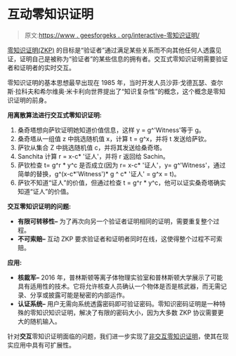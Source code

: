 # 互动零知识证明

> 原文:[https://www . geesforgeks . org/interactive-零知识证明/](https://www.geeksforgeeks.org/interactive-zero-knowledge-proof/)

[零知识证明(ZKP)](https://www.geeksforgeeks.org/zero-knowledge-proof/) 的目标是“验证者”通过满足某些关系而不向其他任何人透露见证，证明自己是被称为“验证者”的某些信息的拥有者。交互式零知识证明需要验证者和证明者的实时交互。

零知识证明的基本思想最早出现在 1985 年，当时开发人员沙菲·戈德瓦瑟、查尔斯·拉科夫和希尔维奥·米卡利向世界提出了“知识复杂性”的概念，这个概念是零知识证明的前身。

**用离散算法进行交互式零知识证明:**

1.  桑奇塔想向萨钦证明她知道价值信息，这样 y = g^'Witness'等于 g。
2.  桑奇塔从一组值 z 中挑选随机值 x，计算 t = g^x，并将 t 发送给萨钦。
3.  萨钦从集合 Z 中挑选随机值 c，并将其发送给桑奇塔。
4.  Sanchita 计算 r = x-c* '证人'，并将 r 返回给 Sachin。
5.  萨钦检查 t= g^r * y^c 是否成立(因为 r= x-c* '证人'，y= g^'Witness'，通过简单的替换，g^(x-c*'Witness')* g ^ c* '证人' = g^x = t)。
6.  萨钦不知道“证人”的价值，但通过检查 t = g^r * y^c，他可以证实桑奇塔确实知道“证人”的价值。

**交互零知识证明的问题:**

*   **有限可转移性–**
    为了再次向另一个验证者证明相同的证明，需要重复整个过程。
*   **不可索赔–**
    互动 ZKP 要求验证者和证明者同时在线，这使得整个过程不可索赔。

**应用:**

*   **核裁军–**
    2016 年，普林斯顿等离子体物理实验室和普林斯顿大学展示了可能具有适用性的技术。它将允许核查人员确认一个物体是否是核武器，而无需记录、分享或披露可能是秘密的内部运作。
*   **认证系统–**
    用户无需向系统透露密码即可验证密码。零知识密码证明是一种特殊的零知识知识证明，解决了有限的密码大小，因为大多数 ZKP 协议需要更大的随机输入。

针对**交互**零知识证明面临的问题，我们进一步实现了[非交互零知识证明](https://www.geeksforgeeks.org/zero-knowledge-proof/)，使其在现实应用中具有可扩展性。